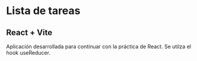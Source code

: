 # Lista de tareas
## React + Vite

Aplicación desarrollada para continuar con la práctica de React.
Se utilza el hook useReducer.


